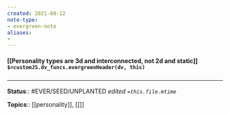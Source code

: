 ```yaml
---
created: 2021-08-12
note-type: 
- evergreen-note
aliases:
- 
---
```

#### [[Personality types are 3d and interconnected, not 2d and static]] `$=customJS.dv_funcs.evergreenHeader(dv, this)`


### <hr class="footnote"/>

**Status**:: #EVER/SEED/UNPLANTED 
*edited `=this.file.mtime`*

**Topics**:: [[personality]], [[]]
	